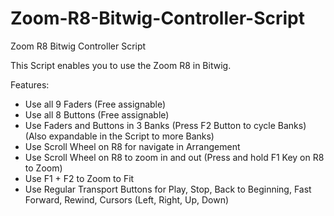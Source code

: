 # Zoom-R8-Bitwig-Controller-Script
Zoom R8 Bitwig Controller Script

This Script enables you to use the Zoom R8 in Bitwig.

Features:
- Use all 9 Faders (Free assignable)
- Use all 8 Buttons (Free assignable)
- Use Faders and Buttons in 3 Banks (Press F2 Button to cycle Banks) (Also expandable in the Script to more Banks)
- Use Scroll Wheel on R8 for navigate in Arrangement
- Use Scroll Wheel on R8 to zoom in and out (Press and hold F1 Key on R8 to Zoom)
- Use F1 + F2 to Zoom to Fit 
- Use Regular Transport Buttons for Play, Stop, Back to Beginning, Fast Forward, Rewind, Cursors (Left, Right, Up, Down)
